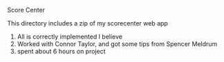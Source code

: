 Score Center

This directory includes a zip of my scorecenter web app

1. All is correctly implemented I believe
2. Worked with Connor Taylor, and got some tips from Spencer Meldrum
3. spent about 6 hours on project